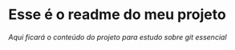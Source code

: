 # Esse é o readme do meu projeto

###### Aqui ficará o conteúdo do projeto para estudo sobre git essencial
